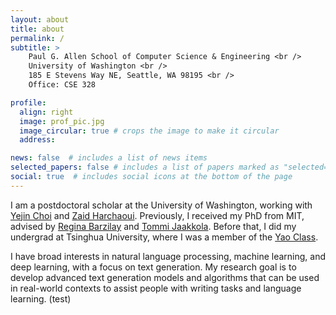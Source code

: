 ```yaml
---
layout: about
title: about
permalink: /
subtitle: >
    Paul G. Allen School of Computer Science & Engineering <br />
    University of Washington <br />
    185 E Stevens Way NE, Seattle, WA 98195 <br />
    Office: CSE 328

profile:
  align: right
  image: prof_pic.jpg
  image_circular: true # crops the image to make it circular
  address:

news: false  # includes a list of news items
selected_papers: false # includes a list of papers marked as "selected={true}"
social: true  # includes social icons at the bottom of the page
---
```


I am a postdoctoral scholar at the University of Washington, working with [Yejin Choi](https://homes.cs.washington.edu/~yejin/) and [Zaid Harchaoui](http://faculty.washington.edu/zaid/index.html).
Previously, I received my PhD from MIT, advised by [Regina Barzilay](http://people.csail.mit.edu/regina/) and [Tommi Jaakkola](http://people.csail.mit.edu/tommi/).
Before that, I did my undergrad at Tsinghua University, where I was a member of the [Yao Class](http://iiis.tsinghua.edu.cn/en/yaoclass/).

I have broad interests in natural language processing, machine learning, and deep learning, with a focus on text generation.
My research goal is to develop advanced text generation models and algorithms that can be used in real-world contexts to assist people with writing tasks and language learning. (test)

<!-- Put your address / P.O. box / other info right below your picture. You can also disable any these elements by editing `profile` property of the YAML header of your `_pages/about.md`. Edit `_bibliography/papers.bib` and Jekyll will render your [publications page](/al-folio/publications/) automatically. -->